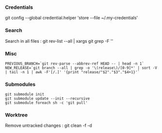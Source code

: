 ### Credentials

git config --global credential.helper 'store --file ~/.my-credentials'

### Search
  
Search in all files : git rev-list --all | xargs git grep -F '<Your search string>'

### Misc

```
PREVIOUS_BRANCH=`git rev-parse --abbrev-ref HEAD -- | head -n 1`    
NEW_RELEASE=`git branch --all | grep -o '\(release\)/[0-9]*' | sort -V | tail -n 1 | awk -F'[/.]' '{print "release/"$2"."$3"."$4+1}'`   
```

### Submodules

```
git submodule init
git submodule update --init --recursive
git submodule foreach sh -c 'git pull'  
```

### Worktree

Remove untracked changes : git clean -f -d
